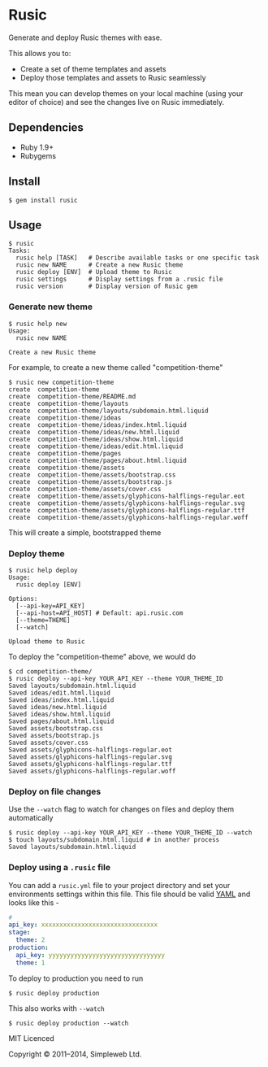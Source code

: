# Rusic

Generate and deploy Rusic themes with ease.

This allows you to:

* Create a set of theme templates and assets
* Deploy those templates and assets to Rusic seamlessly

This mean you can develop themes on your local machine (using your editor of
choice) and see the changes live on Rusic immediately.

## Dependencies

* Ruby 1.9+
* Rubygems

## Install

    $ gem install rusic

## Usage

```
$ rusic
Tasks:
  rusic help [TASK]   # Describe available tasks or one specific task
  rusic new NAME      # Create a new Rusic theme
  rusic deploy [ENV]  # Upload theme to Rusic
  rusic settings      # Display settings from a .rusic file
  rusic version       # Display version of Rusic gem
```

### Generate new theme

```shell
$ rusic help new
Usage:
  rusic new NAME

Create a new Rusic theme
```

For example, to create a new theme called "competition-theme"

```shell
$ rusic new competition-theme
create  competition-theme
create  competition-theme/README.md
create  competition-theme/layouts
create  competition-theme/layouts/subdomain.html.liquid
create  competition-theme/ideas
create  competition-theme/ideas/index.html.liquid
create  competition-theme/ideas/new.html.liquid
create  competition-theme/ideas/show.html.liquid
create  competition-theme/ideas/edit.html.liquid
create  competition-theme/pages
create  competition-theme/pages/about.html.liquid
create  competition-theme/assets
create  competition-theme/assets/bootstrap.css
create  competition-theme/assets/bootstrap.js
create  competition-theme/assets/cover.css
create  competition-theme/assets/glyphicons-halflings-regular.eot
create  competition-theme/assets/glyphicons-halflings-regular.svg
create  competition-theme/assets/glyphicons-halflings-regular.ttf
create  competition-theme/assets/glyphicons-halflings-regular.woff
```

This will create a simple, bootstrapped theme

### Deploy theme

```shell
$ rusic help deploy
Usage:
  rusic deploy [ENV]

Options:
  [--api-key=API_KEY]
  [--api-host=API_HOST] # Default: api.rusic.com
  [--theme=THEME]
  [--watch]

Upload theme to Rusic
```

To deploy the "competition-theme" above, we would do

```shell
$ cd competition-theme/
$ rusic deploy --api-key YOUR_API_KEY --theme YOUR_THEME_ID
Saved layouts/subdomain.html.liquid
Saved ideas/edit.html.liquid
Saved ideas/index.html.liquid
Saved ideas/new.html.liquid
Saved ideas/show.html.liquid
Saved pages/about.html.liquid
Saved assets/bootstrap.css
Saved assets/bootstrap.js
Saved assets/cover.css
Saved assets/glyphicons-halflings-regular.eot
Saved assets/glyphicons-halflings-regular.svg
Saved assets/glyphicons-halflings-regular.ttf
Saved assets/glyphicons-halflings-regular.woff
```

### Deploy on file changes

Use the `--watch` flag to watch for changes on files and deploy them automatically

```
$ rusic deploy --api-key YOUR_API_KEY --theme YOUR_THEME_ID --watch
$ touch layouts/subdomain.html.liquid # in another process
Saved layouts/subdomain.html.liquid
```

### Deploy using a `.rusic` file

You can add a `rusic.yml` file to your project directory and set your environments
settings within this file. This file should be valid
[YAML](http://www.yaml.org/start.html) and looks like this -

```yaml
#
api_key: xxxxxxxxxxxxxxxxxxxxxxxxxxxxxxxx
stage:
  theme: 2
production:
  api_key: yyyyyyyyyyyyyyyyyyyyyyyyyyyyyyyy
  theme: 1
```

To deploy to production you need to run

```shell
$ rusic deploy production
```

This also works with `--watch`


```shell
$ rusic deploy production --watch
```

MIT Licenced

Copyright &copy; 2011&ndash;2014, Simpleweb Ltd.
